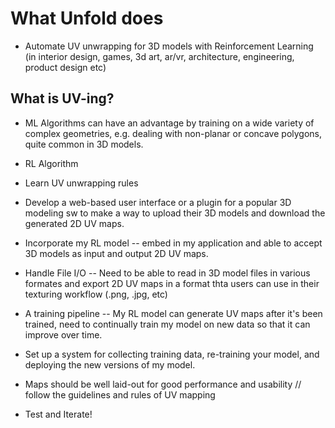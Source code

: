 # What Unfold does
- Automate UV unwrapping for 3D models with Reinforcement Learning (in interior design, games, 3d art, ar/vr, architecture, engineering, product design etc)


## What is UV-ing?
- ML Algorithms can have an advantage by training on a wide variety of complex geometries, e.g. dealing with non-planar or concave polygons, quite common in 3D models. 

- RL Algorithm 
- Learn UV unwrapping rules 
- Develop a web-based user interface or a plugin for a popular 3D modeling sw to make a way to upload their 3D models and download the generated 2D UV maps. 
- Incorporate my RL model -- embed in my application and able to accept 3D models as input and output 2D UV maps.
- Handle File I/O -- Need to be able to read in 3D model files in various formates and export 2D UV maps in a format thta users can use in their texturing workflow (.png, .jpg, etc)
- A training pipeline -- My RL model can generate UV maps after it's been trained, need to continually train my model on new data so that it can improve over time. 
- Set up a system for collecting training data, re-training your model, and deploying the new versions of my model. 
- Maps should be well laid-out for good performance and usability // follow the guidelines and rules of UV mapping
- Test and Iterate! 


